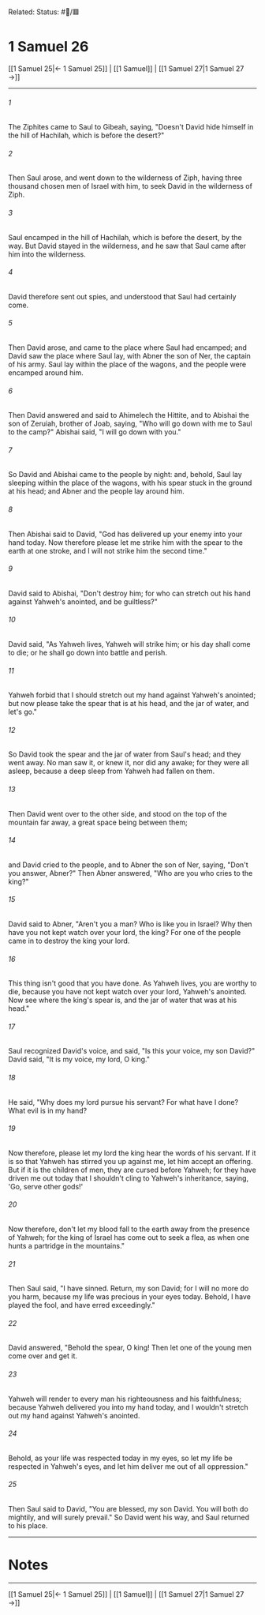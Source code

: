 Related:
Status: #📖/🟥
# 1 Samuel 26

[[1 Samuel 25|← 1 Samuel 25]] | [[1 Samuel]] | [[1 Samuel 27|1 Samuel 27 →]]
***



###### 1 
The Ziphites came to Saul to Gibeah, saying, "Doesn't David hide himself in the hill of Hachilah, which is before the desert?" 

###### 2 
Then Saul arose, and went down to the wilderness of Ziph, having three thousand chosen men of Israel with him, to seek David in the wilderness of Ziph. 

###### 3 
Saul encamped in the hill of Hachilah, which is before the desert, by the way. But David stayed in the wilderness, and he saw that Saul came after him into the wilderness. 

###### 4 
David therefore sent out spies, and understood that Saul had certainly come. 

###### 5 
Then David arose, and came to the place where Saul had encamped; and David saw the place where Saul lay, with Abner the son of Ner, the captain of his army. Saul lay within the place of the wagons, and the people were encamped around him. 

###### 6 
Then David answered and said to Ahimelech the Hittite, and to Abishai the son of Zeruiah, brother of Joab, saying, "Who will go down with me to Saul to the camp?" Abishai said, "I will go down with you." 

###### 7 
So David and Abishai came to the people by night: and, behold, Saul lay sleeping within the place of the wagons, with his spear stuck in the ground at his head; and Abner and the people lay around him. 

###### 8 
Then Abishai said to David, "God has delivered up your enemy into your hand today. Now therefore please let me strike him with the spear to the earth at one stroke, and I will not strike him the second time." 

###### 9 
David said to Abishai, "Don't destroy him; for who can stretch out his hand against Yahweh's anointed, and be guiltless?" 

###### 10 
David said, "As Yahweh lives, Yahweh will strike him; or his day shall come to die; or he shall go down into battle and perish. 

###### 11 
Yahweh forbid that I should stretch out my hand against Yahweh's anointed; but now please take the spear that is at his head, and the jar of water, and let's go." 

###### 12 
So David took the spear and the jar of water from Saul's head; and they went away. No man saw it, or knew it, nor did any awake; for they were all asleep, because a deep sleep from Yahweh had fallen on them. 

###### 13 
Then David went over to the other side, and stood on the top of the mountain far away, a great space being between them; 

###### 14 
and David cried to the people, and to Abner the son of Ner, saying, "Don't you answer, Abner?" Then Abner answered, "Who are you who cries to the king?" 

###### 15 
David said to Abner, "Aren't you a man? Who is like you in Israel? Why then have you not kept watch over your lord, the king? For one of the people came in to destroy the king your lord. 

###### 16 
This thing isn't good that you have done. As Yahweh lives, you are worthy to die, because you have not kept watch over your lord, Yahweh's anointed. Now see where the king's spear is, and the jar of water that was at his head." 

###### 17 
Saul recognized David's voice, and said, "Is this your voice, my son David?" David said, "It is my voice, my lord, O king." 

###### 18 
He said, "Why does my lord pursue his servant? For what have I done? What evil is in my hand? 

###### 19 
Now therefore, please let my lord the king hear the words of his servant. If it is so that Yahweh has stirred you up against me, let him accept an offering. But if it is the children of men, they are cursed before Yahweh; for they have driven me out today that I shouldn't cling to Yahweh's inheritance, saying, 'Go, serve other gods!' 

###### 20 
Now therefore, don't let my blood fall to the earth away from the presence of Yahweh; for the king of Israel has come out to seek a flea, as when one hunts a partridge in the mountains." 

###### 21 
Then Saul said, "I have sinned. Return, my son David; for I will no more do you harm, because my life was precious in your eyes today. Behold, I have played the fool, and have erred exceedingly." 

###### 22 
David answered, "Behold the spear, O king! Then let one of the young men come over and get it. 

###### 23 
Yahweh will render to every man his righteousness and his faithfulness; because Yahweh delivered you into my hand today, and I wouldn't stretch out my hand against Yahweh's anointed. 

###### 24 
Behold, as your life was respected today in my eyes, so let my life be respected in Yahweh's eyes, and let him deliver me out of all oppression." 

###### 25 
Then Saul said to David, "You are blessed, my son David. You will both do mightily, and will surely prevail." So David went his way, and Saul returned to his place.

---
# Notes


***
[[1 Samuel 25|← 1 Samuel 25]] | [[1 Samuel]] | [[1 Samuel 27|1 Samuel 27 →]]
